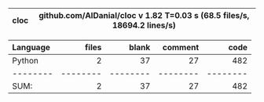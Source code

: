 cloc|github.com/AlDanial/cloc v 1.82  T=0.03 s (68.5 files/s, 18694.2 lines/s)
--- | ---

Language|files|blank|comment|code
:-------|-------:|-------:|-------:|-------:
Python|2|37|27|482
--------|--------|--------|--------|--------
SUM:|2|37|27|482
